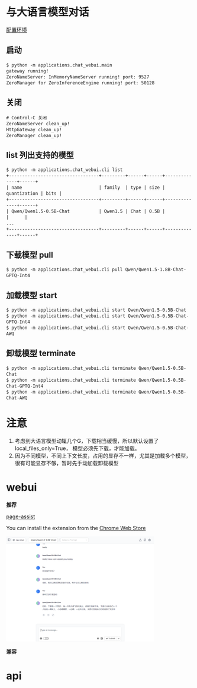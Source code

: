 # 与大语言模型对话

[配置环境](https://github.com/noooop/zerollama/tree/main/setup)


## 启动
```
$ python -m applications.chat_webui.main
gateway running!
ZeroNameServer: InMemoryNameServer running! port: 9527
ZeroManager for ZeroInferenceEngine running! port: 50128
```

## 关闭
```
# Control-C 关闭
ZeroNameServer clean_up!
HttpGateway clean_up!
ZeroManager clean_up!
```

## list 列出支持的模型
```
$ python -m applications.chat_webui.cli list
+----------------------------------+---------+------+------+--------------+------+
| name                             | family  | type | size | quantization | bits |
+----------------------------------+---------+------+------+--------------+------+
| Qwen/Qwen1.5-0.5B-Chat           | Qwen1.5 | Chat | 0.5B |              |      |
...
+----------------------------------+---------+------+------+--------------+------+
```

## 下载模型 pull
```
$ python -m applications.chat_webui.cli pull Qwen/Qwen1.5-1.8B-Chat-GPTQ-Int4
```

## 加载模型 start
```
$ python -m applications.chat_webui.cli start Qwen/Qwen1.5-0.5B-Chat
$ python -m applications.chat_webui.cli start Qwen/Qwen1.5-0.5B-Chat-GPTQ-Int4
$ python -m applications.chat_webui.cli start Qwen/Qwen1.5-0.5B-Chat-AWQ
```

## 卸载模型 terminate
```
$ python -m applications.chat_webui.cli terminate Qwen/Qwen1.5-0.5B-Chat
$ python -m applications.chat_webui.cli terminate Qwen/Qwen1.5-0.5B-Chat-GPTQ-Int4
$ python -m applications.chat_webui.cli terminate Qwen/Qwen1.5-0.5B-Chat-AWQ
```

# 注意
1. 考虑到大语言模型动辄几个G，下载相当缓慢，所以默认设置了local_files_only=True， 模型必须先下载，才能加载。
2. 因为不同模型，不同上下文长度，占用的显存不一样，尤其是加载多个模型，很有可能显存不够，暂时先手动加载卸载模型

# webui

**推荐**

[page-assist](https://github.com/n4ze3m/page-assist) 

You can install the extension from the [Chrome Web Store](https://chromewebstore.google.com/detail/page-assist-%E6%9C%AC%E5%9C%B0-ai-%E6%A8%A1%E5%9E%8B%E7%9A%84-web/jfgfiigpkhlkbnfnbobbkinehhfdhndo)

<img src="https://github.com/noooop/zerollama/blob/main/static/images/chat_server.png?raw=true" width="400">

**兼容**


# api

